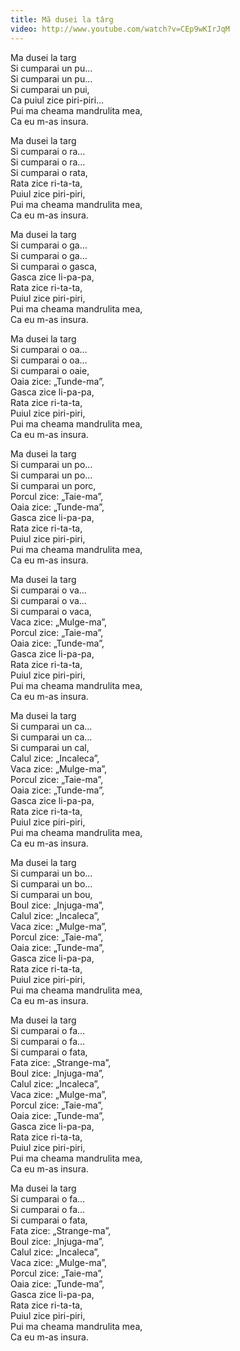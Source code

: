 ```yaml
---
title: Mă dusei la târg
video: http://www.youtube.com/watch?v=CEp9wKIrJqM
---
```


Ma dusei la targ  
Si cumparai un pu…  
Si cumparai un pu…  
Si cumparai un pui,  
Ca puiul zice piri-piri…  
Pui ma cheama mandrulita mea,  
Ca eu m-as insura.  

Ma dusei la targ  
Si cumparai o ra…  
Si cumparai o ra…  
Si cumparai o rata,  
Rata zice ri-ta-ta,  
Puiul zice piri-piri,  
Pui ma cheama mandrulita mea,  
Ca eu m-as insura.  

Ma dusei la targ  
Si cumparai o ga…  
Si cumparai o ga…  
Si cumparai o gasca,  
Gasca zice li-pa-pa,  
Rata zice ri-ta-ta,  
Puiul zice piri-piri,  
Pui ma cheama mandrulita mea,  
Ca eu m-as insura.  

Ma dusei la targ  
Si cumparai o oa…  
Si cumparai o oa…  
Si cumparai o oaie,  
Oaia zice: „Tunde-ma”,  
Gasca zice li-pa-pa,  
Rata zice ri-ta-ta,  
Puiul zice piri-piri,  
Pui ma cheama mandrulita mea,  
Ca eu m-as insura.  

Ma dusei la targ  
Si cumparai un po…  
Si cumparai un po…  
Si cumparai un porc,  
Porcul zice: „Taie-ma”,  
Oaia zice: „Tunde-ma”,  
Gasca zice li-pa-pa,  
Rata zice ri-ta-ta,  
Puiul zice piri-piri,  
Pui ma cheama mandrulita mea,  
Ca eu m-as insura.  

Ma dusei la targ  
Si cumparai o va…  
Si cumparai o va…  
Si cumparai o vaca,  
Vaca zice: „Mulge-ma”,  
Porcul zice: „Taie-ma”,  
Oaia zice: „Tunde-ma”,  
Gasca zice li-pa-pa,  
Rata zice ri-ta-ta,  
Puiul zice piri-piri,  
Pui ma cheama mandrulita mea,  
Ca eu m-as insura.  

Ma dusei la targ  
Si cumparai un ca…  
Si cumparai un ca…  
Si cumparai un cal,  
Calul zice: „Incaleca”,  
Vaca zice: „Mulge-ma”,  
Porcul zice: „Taie-ma”,  
Oaia zice: „Tunde-ma”,  
Gasca zice li-pa-pa,  
Rata zice ri-ta-ta,  
Puiul zice piri-piri,  
Pui ma cheama mandrulita mea,  
Ca eu m-as insura.  

Ma dusei la targ  
Si cumparai un bo…  
Si cumparai un bo…  
Si cumparai un bou,  
Boul zice: „Injuga-ma”,  
Calul zice: „Incaleca”,  
Vaca zice: „Mulge-ma”,  
Porcul zice: „Taie-ma”,  
Oaia zice: „Tunde-ma”,  
Gasca zice li-pa-pa,  
Rata zice ri-ta-ta,  
Puiul zice piri-piri,  
Pui ma cheama mandrulita mea,  
Ca eu m-as insura.  

Ma dusei la targ  
Si cumparai o fa…  
Si cumparai o fa…  
Si cumparai o fata,  
Fata zice: „Strange-ma”,  
Boul zice: „Injuga-ma”,  
Calul zice: „Incaleca”,  
Vaca zice: „Mulge-ma”,  
Porcul zice: „Taie-ma”,  
Oaia zice: „Tunde-ma”,  
Gasca zice li-pa-pa,  
Rata zice ri-ta-ta,  
Puiul zice piri-piri,  
Pui ma cheama mandrulita mea,  
Ca eu m-as insura.  

Ma dusei la targ  
Si cumparai o fa…  
Si cumparai o fa…  
Si cumparai o fata,  
Fata zice: „Strange-ma”,  
Boul zice: „Injuga-ma”,  
Calul zice: „Incaleca”,  
Vaca zice: „Mulge-ma”,  
Porcul zice: „Taie-ma”,  
Oaia zice: „Tunde-ma”,  
Gasca zice li-pa-pa,  
Rata zice ri-ta-ta,  
Puiul zice piri-piri,  
Pui ma cheama mandrulita mea,  
Ca eu m-as insura.  
